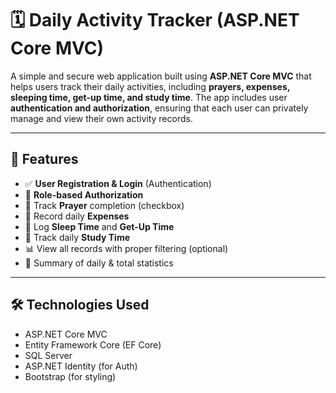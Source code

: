 # 🗓️ Daily Activity Tracker (ASP.NET Core MVC)

A simple and secure web application built using **ASP.NET Core MVC** that helps users track their daily activities, including **prayers, expenses, sleeping time, get-up time, and study time**. The app includes user **authentication and authorization**, ensuring that each user can privately manage and view their own activity records.

---

## 🚀 Features

- ✅ **User Registration & Login** (Authentication)
- 🔐 **Role-based Authorization**
- 🙏 Track **Prayer** completion (checkbox)
- 💸 Record daily **Expenses**
- 🛌 Log **Sleep Time** and **Get-Up Time**
- 📖 Track daily **Study Time**
- 📊 View all records with proper filtering (optional)
- 🧾 Summary of daily & total statistics

---

## 🛠️ Technologies Used

- ASP.NET Core MVC
- Entity Framework Core (EF Core)
- SQL Server
- ASP.NET Identity (for Auth)
- Bootstrap (for styling)
